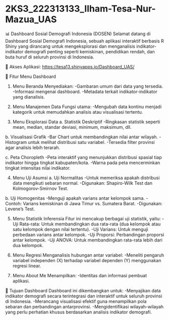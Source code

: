 # 2KS3_222313133_Ilham-Tesa-Nur-Mazua_UAS
📊 Dashboard Sosial Demografi Indonesia (DOSEN)
Selamat datang di Dashboard Sosial Demografi Indonesia, sebuah aplikasi interaktif berbasis R Shiny yang dirancang untuk mengeksplorasi dan menganalisis indikator-indikator demografi penting seperti kemiskinan, pendidikan rendah, dan buta huruf di seluruh provinsi di Indonesia.

🔗 Akses Aplikasi: https://tesa13.shinyapps.io/Dashboard_UAS/

🧭 Fitur Menu Dashboard
1. Menu Beranda
  Menyediakan:
 -Gambaran umum dari data yang tersedia.
 -Informasi mengenai dashboard.
 -Metadata terkait indikator-indikator yang dianalisis.

2. Menu Manajemen Data
  Fungsi utama:
 -Mengubah data kontinu menjadi kategorik untuk memudahkan analisis atau visualisasi tertentu.

3. Menu Eksplorasi Data
a. Statistik Deskriptif
  -Ringkasan statistik seperti mean, median, standar deviasi, minimum, maksimum, dll.

b. Visualisasi Grafik
  -Bar Chart untuk membandingkan nilai antar wilayah.
  -Histogram untuk melihat distribusi satu variabel.
  -Tersedia filter provinsi agar analisis lebih terarah.

c. Peta Choropleth
  -Peta interaktif yang menunjukkan distribusi spasial tiap indikator hingga tingkat kabupaten/kota.
  -Warna pada peta mencerminkan tingkat intensitas nilai indikator.

4. Menu Uji Asumsi
a. Uji Normalitas
  -Untuk memeriksa apakah distribusi data mengikuti sebaran normal.
  -Digunakan: Shapiro-Wilk Test dan Kolmogorov-Smirnov Test.

b. Uji Homogenitas
  -Menguji apakah varians antar kelompok sama.
  -Contoh: Varians kemiskinan di Jawa Timur vs. Sumatera Barat.
  -Digunakan: Levene’s Test.

5. Menu Statistik Inferensia
  Fitur ini mencakup berbagai uji statistik, yaitu:
  -Uji Rata-rata: Untuk membandingkan dua rata-rata (dua kelompok atau satu kelompok dengan nilai tertentu).
  -Uji Varians: Untuk menguji perbedaan varians antar kelompok.
  -Uji Proporsi: Perbandingan proporsi antar kelompok.
  -Uji ANOVA: Untuk membandingkan rata-rata lebih dari dua kelompok.

6. Menu Regresi
  Menganalisis hubungan antar variabel:
  -Meneliti pengaruh variabel independen (X) terhadap variabel dependen (Y) menggunakan regresi linear.

7. Menu About Me
  Menampilkan:
  -Identitas dan informasi pembuat aplikasi.

🎯 Tujuan Dashboard
  Dashboard ini dikembangkan untuk:
  -Menyajikan data indikator demografi secara terintegrasi dan interaktif untuk seluruh provinsi di Indonesia.
  -Merancang visualisasi efektif guna menampilkan pola sebaran dan perbandingan antarprovinsi.
  -Mengidentifikasi wilayah-wilayah yang perlu perhatian khusus berdasarkan analisis indikator demografi.
